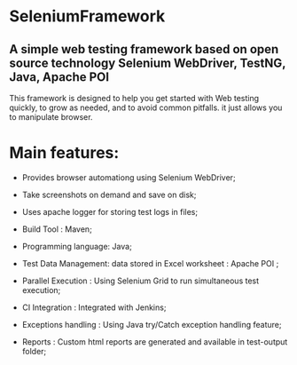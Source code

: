 SeleniumFramework
=================

A simple web testing framework based on open source technology Selenium WebDriver, TestNG, Java, Apache POI
-------------------------------------------------------------------------------------------------------------

This framework is designed to help you get started with Web testing quickly, to grow as needed, and to avoid common pitfalls. it just allows you to manipulate browser. 

Main features:
=============

* Provides browser automationg using Selenium WebDriver;

* Take screenshots on demand and save on disk;

* Uses apache logger for storing test logs in files;

* Build Tool : Maven;

* Programming language: Java;

* Test Data Management: data stored in Excel worksheet : Apache POI ;

* Parallel Execution : Using Selenium Grid to run simultaneous test execution;

* CI Integration : Integrated with Jenkins;

* Exceptions handling : Using Java try/Catch exception handling feature;

* Reports : Custom html reports are generated and available in test-output folder;



